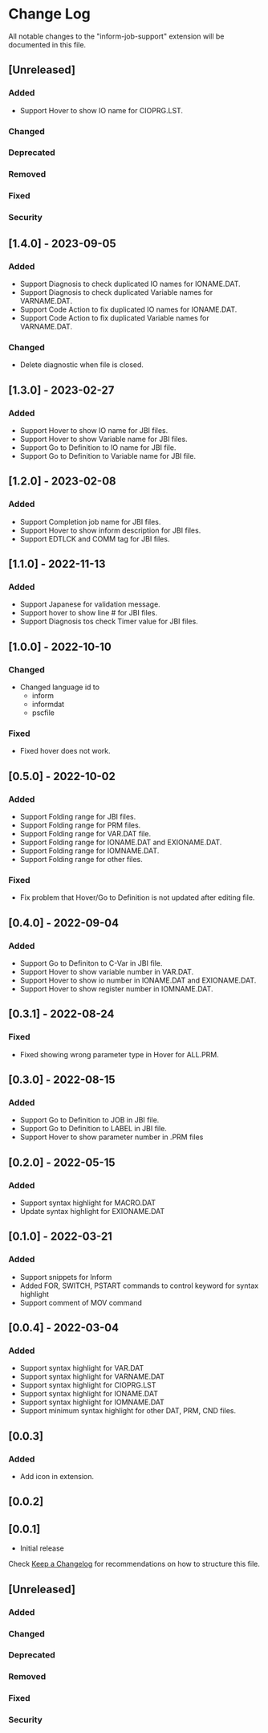 # Change Log

All notable changes to the "inform-job-support" extension will be documented in this file.

## [Unreleased]
### Added
- Support Hover to show IO name for CIOPRG.LST.

### Changed
### Deprecated
### Removed
### Fixed
### Security

## [1.4.0] - 2023-09-05
### Added
- Support Diagnosis to check duplicated IO names for IONAME.DAT.
- Support Diagnosis to check duplicated Variable names for VARNAME.DAT.
- Support Code Action to fix duplicated IO names for IONAME.DAT.
- Support Code Action to fix duplicated Variable names for VARNAME.DAT.

### Changed
- Delete diagnostic when file is closed.

## [1.3.0] - 2023-02-27
### Added
- Support Hover to show IO name for JBI files.
- Support Hover to show Variable name for JBI files.
- Support Go to Definition to IO name for JBI file.
- Support Go to Definition to Variable name for JBI file.

## [1.2.0] - 2023-02-08
### Added
- Support Completion job name for JBI files.
- Support Hover to show inform description for JBI files.
- Support EDTLCK and COMM tag for JBI files.

## [1.1.0] - 2022-11-13
### Added
- Support Japanese for validation message.
- Support hover to show line # for JBI files.
- Support Diagnosis tos check Timer value for JBI files.

## [1.0.0] - 2022-10-10
### Changed
- Changed language id to
	- inform
	- informdat
	- pscfile
### Fixed
- Fixed hover does not work.

## [0.5.0] - 2022-10-02
### Added
- Support Folding range for JBI files.
- Support Folding range for PRM files.
- Support Folding range for VAR.DAT file.
- Support Folding range for IONAME.DAT and EXIONAME.DAT.
- Support Folding range for IOMNAME.DAT.
- Support Folding range for other files.
### Fixed
- Fix problem that Hover/Go to Definition is not updated after editing file.

## [0.4.0] - 2022-09-04
### Added
- Support Go to Definiton to C-Var in JBI file.
- Support Hover to show variable number in VAR.DAT.
- Support Hover to show io number in IONAME.DAT and EXIONAME.DAT.
- Support Hover to show register number in IOMNAME.DAT.

## [0.3.1] - 2022-08-24
### Fixed
- Fixed showing wrong parameter type in Hover for ALL.PRM.

## [0.3.0] - 2022-08-15
### Added
- Support Go to Definition to JOB in JBI file.
- Support Go to Definition to LABEL in JBI file.
- Support Hover to show parameter number in .PRM files

## [0.2.0] - 2022-05-15
### Added
- Support syntax highlight for MACRO.DAT
- Update syntax highlight for EXIONAME.DAT

## [0.1.0] - 2022-03-21
### Added
- Support snippets for Inform
- Added FOR, SWITCH, PSTART commands to control keyword for syntax highlight
- Support comment of MOV command


## [0.0.4] - 2022-03-04
### Added
- Support syntax highlight for VAR.DAT
- Support syntax highlight for VARNAME.DAT
- Support syntax highlight for CIOPRG.LST
- Support syntax highlight for IONAME.DAT
- Support syntax highlight for IOMNAME.DAT
- Support minimum syntax highlight for other DAT, PRM, CND files.

## [0.0.3]
### Added
- Add icon in extension.

## [0.0.2]

## [0.0.1]
- Initial release


Check [Keep a Changelog](http://keepachangelog.com/) for recommendations on how to structure this file.

## [Unreleased]
### Added
### Changed
### Deprecated
### Removed
### Fixed
### Security
